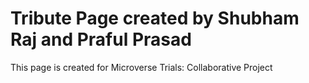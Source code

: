 # Tribute Page created by Shubham Raj and Praful Prasad

This page is created for Microverse Trials: Collaborative Project
